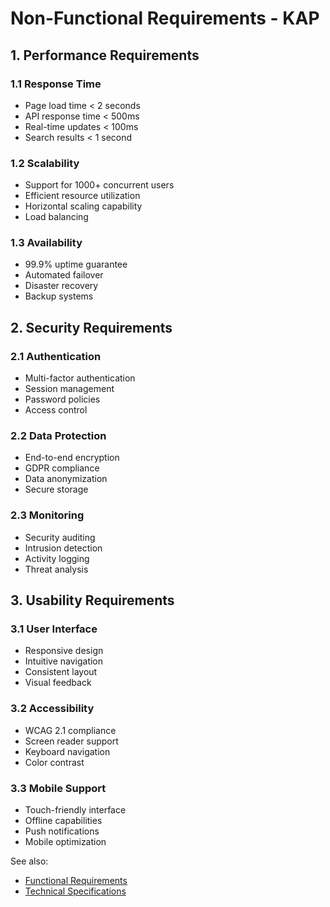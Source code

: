 
# Non-Functional Requirements - KAP

## 1. Performance Requirements

### 1.1 Response Time
- Page load time < 2 seconds
- API response time < 500ms
- Real-time updates < 100ms
- Search results < 1 second

### 1.2 Scalability
- Support for 1000+ concurrent users
- Efficient resource utilization
- Horizontal scaling capability
- Load balancing

### 1.3 Availability
- 99.9% uptime guarantee
- Automated failover
- Disaster recovery
- Backup systems

## 2. Security Requirements

### 2.1 Authentication
- Multi-factor authentication
- Session management
- Password policies
- Access control

### 2.2 Data Protection
- End-to-end encryption
- GDPR compliance
- Data anonymization
- Secure storage

### 2.3 Monitoring
- Security auditing
- Intrusion detection
- Activity logging
- Threat analysis

## 3. Usability Requirements

### 3.1 User Interface
- Responsive design
- Intuitive navigation
- Consistent layout
- Visual feedback

### 3.2 Accessibility
- WCAG 2.1 compliance
- Screen reader support
- Keyboard navigation
- Color contrast

### 3.3 Mobile Support
- Touch-friendly interface
- Offline capabilities
- Push notifications
- Mobile optimization

See also:
- [Functional Requirements](./functional-requirements.md)
- [Technical Specifications](./technical-specifications.md)

